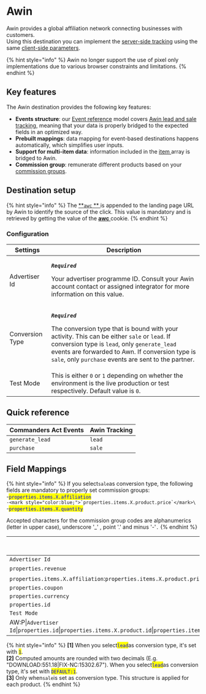 # Awin

Awin provides a global affiliation network connecting businesses with customers.\
Using this destination you can implement the [server-side tracking](https://wiki.awin.com/index.php/Advertiser\_Tracking\_Guide/Conversion\_Pixel\_Only\_Tracking#Server\_To\_Server\_.28S2S.29) using the same [client-side parameters](https://wiki.awin.com/index.php/Advertiser\_Tracking\_Guides#.5B.2B.5D\_Fall-back\_Conversion\_Pixel).

{% hint style="info" %}
Awin no longer support the use of pixel only implementations due to various browser constraints and limitations.
{% endhint %}

## Key features

The Awin destination provides the following key features:

* **Events structure**: our [Event reference](https://community.commandersact.com/platform-x/developers/tracking/events-reference) model covers [Awin lead and sale tracking](https://wiki.awin.com/index.php/Advertiser\_Tracking\_Guide/Conversion\_Pixel\_Only\_Tracking#Server\_To\_Server\_.28S2S.29), meaning that your data is properly bridged to the expected fields in an optimized way.
* **Prebuilt mappings**: data mapping for event-based destinations happens automatically, which simplifies user inputs.
* **Support for multi-item data**: information included in the [item ](https://community.commandersact.com/platform-x/developers/tracking/events-reference#item)array is bridged to Awin.
* **Commission group**: remunerate different products based on your [commission groups](https://wiki.awin.com/index.php/How\_to\_create\_a\_commission\_group).

## Destination setup

{% hint style="info" %}
The [\*\*`awc` \*\* ](https://wiki.awin.com/index.php/Advertiser\_Tracking\_Guide/Conversion\_Pixel\_Only\_Tracking#Server\_To\_Server\_.28S2S.29)is appended to the landing page URL by Awin to identify the source of the click. This value is mandatory and is retrieved by getting the value of the [**awc** ](https://wiki.awin.com/index.php/Advertiser\_Tracking\_Guide/Conversion\_Pixel\_Only\_Tracking#Server\_To\_Server\_.28S2S.29)cookie.
{% endhint %}

### Configuration

| Settings        | Description                                                                                                                                                                                                                                                                                                                                                                             |
| --------------- | --------------------------------------------------------------------------------------------------------------------------------------------------------------------------------------------------------------------------------------------------------------------------------------------------------------------------------------------------------------------------------------- |
| Advertiser Id   | <p><em><strong><code>Required</code></strong></em></p><p>Your advertiser programme ID. Consult your Awin account contact or assigned integrator for more information on this value.</p>                                                                                                                                                                                                 |
| Conversion Type | <p><em><strong><code>Required</code></strong></em></p><p>The conversion type that is bound with your activity. This can be either <code>sale</code> or <code>lead</code>. If conversion type is <code>lead</code>, only <code>generate_lead</code> events are forwarded to Awn. If conversion type is <code>sale</code>, only <code>purchase</code> events are sent to the partner.</p> |
| Test Mode       | This is either `0` or `1` depending on whether the environment is the live production or test respectively. Default value is `0`.                                                                                                                                                                                                                                                       |

## Quick reference

| Commanders Act Events | Awin Tracking |
| --------------------- | ------------- |
| `generate_lead`       | `lead`        |
| `purchase`            | `sale`        |

## Field Mappings

{% hint style="info" %}
If you select`sale`as conversion type, the following fields are mandatory to properly set commission groups:\
\-<mark style="color:blue;">`properties.items.X.affiliation`</mark>\
``-<mark style="color:blue;">`properties.items.X.product.price`</mark>\
``-<mark style="color:blue;">`properties.items.X.quantity`</mark>

Accepted characters for the commission group codes are alphanumerics (letter in upper case), underscore '\_' , point '.' and minus '-'`.`
{% endhint %}

| Commanders Act Properties                                                                                                                                                                                                                                                                                              | Awin Properties   |
| ---------------------------------------------------------------------------------------------------------------------------------------------------------------------------------------------------------------------------------------------------------------------------------------------------------------------- | ----------------- |
| `Advertiser Id`                                                                                                                                                                                                                                                                                                        | `merchant`        |
| `properties.revenue`                                                                                                                                                                                                                                                                                                   | `amount` **\[1]** |
| `properties.items.X.affiliation`:`properties.items.X.product.price`\*`properties.items.X.quantity`                                                                                                                                                                                                                     | `parts` **\[2]**  |
| `properties.coupon`                                                                                                                                                                                                                                                                                                    | `vc`              |
| `properties.currency`                                                                                                                                                                                                                                                                                                  | `cr`              |
| `properties.id`                                                                                                                                                                                                                                                                                                        | `ref`             |
| `Test Mode`                                                                                                                                                                                                                                                                                                            | `testmode`        |
| AW:P\|`Advertiser Id`\|`properties.id`\|`properties.items.X.product.id`\|`properties.items.X.product.name`\|`properties.items.X.product.price`\|`properties.items.X.quantity`\|`properties.items.X.product.price`\|`properties.items.X.id`\|`properties.items.X.affiliation`\|`properties.items.X.product.category_1`. | `bd[X]` **\[3]**  |

{% hint style="info" %}
**\[1]** When you select<mark style="color:blue;">`lead`</mark>as conversion type, it's set with <mark style="color:blue;">`1`</mark>.\
**\[2]** Computed amounts are rounded with two decimals (E.g. "DOWNLOAD:551.18|FIX-NC:15302.67"). When you select<mark style="color:blue;">`lead`</mark>as conversion type, it's set with <mark style="color:blue;">`DEFAULT:1`</mark>.\
**\[3]** Only when`sale`is set as conversion type. This structure is applied for each product.
{% endhint %}
